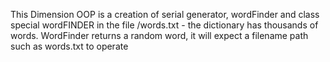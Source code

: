This Dimension OOP is a creation of serial generator, wordFinder and class special wordFINDER
in the file /words.txt -  the dictionary has  thousands of words.
WordFinder returns a random word, it will expect a filename path such as words.txt to operate
